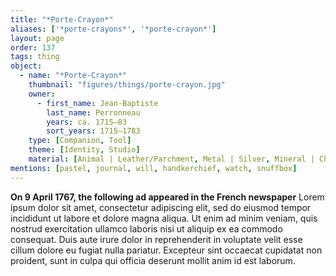 ```yaml
---
title: "*Porte-Crayon*"
aliases: ['*porte-crayons*', '*porte-crayon*']
layout: page
order: 137
tags: thing
object:
  - name: "*Porte-Crayon*"
    thumbnail: "figures/things/porte-crayon.jpg"
    owner:
      - first_name: Jean-Baptiste
        last_name: Perronneau
        years: ca. 1715–83
        sort_years: 1715–1783
    type: [Companion, Tool]
    theme: [Identity, Studio]
    material: [Animal | Leather/Parchment, Metal | Silver, Mineral | Chalk]
mentions: [pastel, journal, will, handkerchief, watch, snuffbox]
---
```


**On 9 April 1767, the following ad appeared in the French newspaper** Lorem ipsum dolor sit amet, consectetur adipiscing elit, sed do eiusmod tempor incididunt ut labore et dolore magna aliqua. Ut enim ad minim veniam, quis nostrud exercitation ullamco laboris nisi ut aliquip ex ea commodo consequat. Duis aute irure dolor in reprehenderit in voluptate velit esse cillum dolore eu fugiat nulla pariatur. Excepteur sint occaecat cupidatat non proident, sunt in culpa qui officia deserunt mollit anim id est laborum.